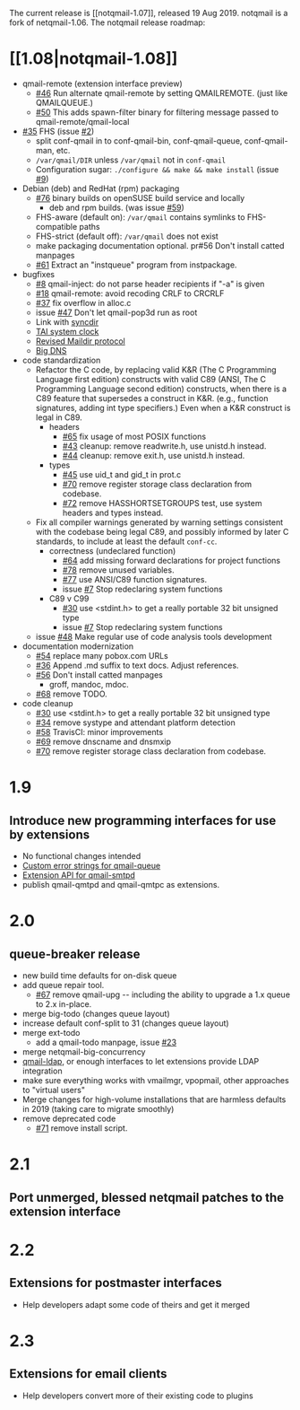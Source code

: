 The current release is [[notqmail-1.07]], released 19 Aug 2019.  notqmail is a fork of netqmail-1.06. The notqmail release roadmap:

# [[1.08|notqmail-1.08]]
- qmail-remote (extension interface preview)
  - [#46](https://github.com/notqmail/notqmail/pull/46) Run alternate qmail-remote by setting QMAILREMOTE. (just like QMAILQUEUE.)
  - [#50](https://github.com/notqmail/notqmail/pull/50) This adds spawn-filter binary for filtering message passed to qmail-remote/qmail-local
- [#35](https://github.com/notqmail/notqmail/pull/35) FHS (issue [#2](https://github.com/notqmail/notqmail/issues/2))
  - split conf-qmail in to conf-qmail-bin, conf-qmail-queue, conf-qmail-man, etc.
  - `/var/qmail/DIR` unless `/var/qmail` not in `conf-qmail`
  - Configuration sugar: `./configure && make && make install` (issue [#9](https://github.com/notqmail/notqmail/issues/9))
- Debian (deb) and RedHat (rpm) packaging
  - [#76](https://github.com/notqmail/notqmail/pull/76) binary builds on openSUSE build service and locally
    - deb and rpm builds.  (was issue [#59](https://github.com/notqmail/notqmail/issues/59))
  - FHS-aware (default on): `/var/qmail` contains symlinks to FHS-compatible paths
  - FHS-strict (default off): `/var/qmail` does not exist
  - make packaging documentation optional.  pr#56 Don't install catted manpages
  - [#61](https://github.com/notqmail/notqmail/pull/61) Extract an "instqueue" program from instpackage.
- bugfixes
  - [#8](https://github.com/notqmail/notqmail/pull/8) qmail-inject: do not parse header recipients if "-a" is given
  - [#18](https://github.com/notqmail/notqmail/pull/18) qmail-remote: avoid recoding CRLF to CRCRLF
  - [#37](https://github.com/notqmail/notqmail/pull/37) fix overflow in alloc.c
  - issue [#47](https://github.com/notqmail/notqmail/pull/47) Don't let qmail-pop3d run as root
  - Link with [syncdir](http://untroubled.org/syncdir/)
  - [TAI system clock](https://su.bze.ro/software/netqmail-1.05-TAI-leapsecs.patch)
  - [Revised Maildir protocol](https://su.bze.ro/software/qmail-1.03-maildir-uniq.patch)
  - [Big DNS](https://www.ckdhr.com/ckd/qmail-103.patch)
- code standardization
  - Refactor the C code, by replacing valid K&R (The C Programming Language first edition) constructs with valid C89 (ANSI, The C Programming Language second edition) constructs, when there is a C89 feature that supersedes a construct in K&R.  (e.g., function signatures, adding int type specifiers.)  Even when a K&R construct is legal in C89.
    - headers
      - [#65](https://github.com/notqmail/notqmail/pull/65) fix usage of most POSIX functions
      - [#43](https://github.com/notqmail/notqmail/pull/43) cleanup: remove readwrite.h, use unistd.h instead.
      - [#44](https://github.com/notqmail/notqmail/pull/44) cleanup: remove exit.h, use unistd.h instead.
    - types
      - [#45](https://github.com/notqmail/notqmail/pull/45) use uid_t and gid_t in prot.c
      - [#70](https://github.com/notqmail/notqmail/pull/70) remove register storage class declaration from codebase.
      - [#72](https://github.com/notqmail/notqmail/pull/72) remove HASSHORTSETGROUPS test, use system headers and types instead.
  - Fix all compiler warnings generated by warning settings consistent with the codebase being legal C89, and possibly informed by later C standards, to include at least the default `conf-cc`.
    - correctness (undeclared function)
      - [#64](https://github.com/notqmail/notqmail/pull/64) add missing forward declarations for project functions
      - [#78](https://github.com/notqmail/notqmail/pull/78) remove unused variables.
      - [#77](https://github.com/notqmail/notqmail/pull/77) use ANSI/C89 function signatures.
      - issue [#7](https://github.com/notqmail/notqmail/issues/7) Stop redeclaring system functions
    - C89 v C99
      - [#30](https://github.com/notqmail/notqmail/pull/30) use <stdint.h> to get a really portable 32 bit unsigned type
      - issue [#7](https://github.com/notqmail/notqmail/issues/7) Stop redeclaring system functions
  - issue [#48](https://github.com/notqmail/notqmail/issues/48) Make regular use of code analysis tools development
- documentation modernization
  - [#54](https://github.com/notqmail/notqmail/pull/54) replace many pobox.com URLs
  - [#36](https://github.com/notqmail/notqmail/pull/36) Append .md suffix to text docs. Adjust references.
  - [#56](https://github.com/notqmail/notqmail/pull/56) Don't install catted manpages
    - groff, mandoc, mdoc.
  - [#68](https://github.com/notqmail/notqmail/pull/68) remove TODO.
- code cleanup
  - [#30](https://github.com/notqmail/notqmail/pull/30) use <stdint.h> to get a really portable 32 bit unsigned type
  - [#34](https://github.com/notqmail/notqmail/pull/34) remove systype and attendant platform detection
  - [#58](https://github.com/notqmail/notqmail/pull/58) TravisCI: minor improvements
  - [#69](https://github.com/notqmail/notqmail/pull/69) remove dnscname and dnsmxip
  - [#70](https://github.com/notqmail/notqmail/pull/70) remove register storage class declaration from codebase.

# 1.9
## Introduce new programming interfaces for use by extensions
- No functional changes intended
- [Custom error strings for qmail-queue](https://notes.sagredo.eu/files/qmail/patches/qmail-queue-custom-error-v2.netqmail-1.05.patch)
- [Extension API for qmail-smtpd](http://qmail-spp.sourceforge.net)
- publish qmail-qmtpd and qmail-qmtpc as extensions.

# 2.0
## queue-breaker release
- new build time defaults for on-disk queue
- add queue repair tool.
  - [#67](https://github.com/notqmail/notqmail/pull/67) remove qmail-upg
-- including the ability to upgrade a 1.x queue to 2.x in-place.
- merge big-todo (changes queue layout)
- increase default conf-split to 31 (changes queue layout)
- merge ext-todo
  - add a qmail-todo manpage, issue [#23](https://github.com/notqmail/notqmail/issues/23)
- merge netqmail-big-concurrency
- [qmail-ldap](http://www.nrg4u.com), or enough interfaces to let extensions provide LDAP integration
- make sure everything works with vmailmgr, vpopmail, other approaches to "virtual users"
- Merge changes for high-volume installations that are harmless defaults in 2019 (taking care to migrate smoothly)
- remove deprecated code
  - [#71](https://github.com/notqmail/notqmail/pull/71) remove install script.

# 2.1
## Port unmerged, blessed netqmail patches to the extension interface

# 2.2
## Extensions for postmaster interfaces
- Help developers adapt some code of theirs and get it merged

# 2.3
## Extensions for email clients
- Help developers convert more of their existing code to plugins